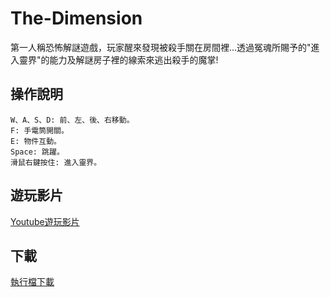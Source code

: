 # The-Dimension  
第一人稱恐怖解謎遊戲，玩家醒來發現被殺手關在房間裡...透過冤魂所賜予的"進入靈界"的能力及解謎房子裡的線索來逃出殺手的魔掌!  
## 操作說明  
```  
W、A、S、D: 前、左、後、右移動。  
F: 手電筒開關。  
E: 物件互動。  
Space: 跳躍。  
滑鼠右鍵按住: 進入靈界。
```  
## 遊玩影片  
[Youtube遊玩影片](https://youtu.be/VQ43wC4gwQE)  
## 下載  
[執行檔下載](https://drive.google.com/file/d/13JhYa-Ha9KKUYCki_bYB0H1V4V92O05u/view?usp=sharing)
